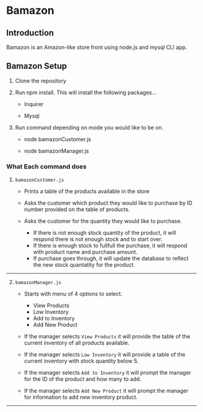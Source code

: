 # Bamazon

## Introduction

Bamazon is an Amazon-like store front using node.js and mysql CLI app. 

## Bamazon Setup

1. Clone the repository
2. Run npm install. This will install the following packages...

    * Inquirer

    * Mysql
3. Run command depending on mode you would like to be on. 

    * node bamazonCustomer.js

    * node bamazonManager.js

### What Each command does

1. `bamazonCustomer.js`

    * Prints a table of the products available in the store

    * Asks the customer which product they would like to purchase by ID number provided on the table of products.

    * Asks the customer for the quantity they would like to purchase.

        * If there is not enough stock quantity of the product, it will respond there is not enough stock and to start over.
        * If there is enough stock to fullfull the purchase, it will respond with product name and purchase amount. 
        * If purchase goes through, it will update the database to reflect the new stock quantatity for the product.

-----------------------

2. `bamazonManager.js`

    * Starts with menu of 4 options to select.
        * View Products
        * Low Inventory
        * Add to Inventory
        * Add New Product

    * If the manager selects `View Products` it will provide the table of the current inventory of all products available.

    * If the manager selects `Low Inventory` it will provide a table of the current inventory with stock quantity below 5.

    * If the manager selects `Add to Inventory` it will prompt the manager for the ID of the product and how many to add.

    * If the manager selects `Add New Product` it will prompt the manager for information to add new inventory product. 

-----------------------